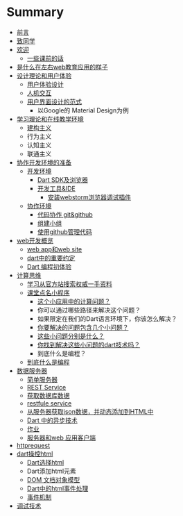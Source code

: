 # Summary

* [前言](README.md)
* [致同学](tostudentsmdmd.md)
* [欢迎](huan-ying.md)
  * [一些课前的话](huan-ying/huan-ying.md)
* [是什么在左右web教育应用的样子](shi-shi-yao-zai-zuo-you-ji-yu-web-de-jiao-yu-ying-yong-de-yang-zi.md)
* [设计理论和用户体验](she-ji-li-lun.md)
  * [用户体验设计](she-ji-li-lun/yong-hu-ti-yan-she-ji.md)
  * [人机交互](she-ji-li-lun/ren-ji-jiao-hu.md)
  * [用户界面设计的范式](she-ji-li-lun/yong-hu-jie-mian-she-ji-de-fan-shi.md)
    * 以Google的 Material Design为例
* [学习理论和在线教学环境](huan-ying/xue-xi-li-lun-he-xue-xi-huan-jing.md)
  * [建构主义](huan-ying/xue-xi-li-lun-he-xue-xi-huan-jing/jian-gou-zhu-yi.md)
  * 行为主义
  * 认知主义
  * 联通主义
* [协作开发环境的准备](preparemd.md)
  * [开发环境](enviroment.md)
    * [Dart SDK及浏览器](darkSDK.md)
    * [开发工具&IDE](softide.md)
      * [安装webstorm浏览器调试插件](安装-浏览器调试插件.md)
  * [协作环境](collaboration_environment.md)
    * [代码协作 git&github](install_git.md)
    * [组建小组](create_team.md)
    * [使用github管理代码](course7.md)
* [web开发概览](webdev_bigpicture.md)
  * [web app和web site](huan-ying/web-apphe-web-site.md)
  * [dart中的重要约定](Conventions.md)
  * [Dart 编程初体验](dartfirstApp.md)
* [计算思维](解决这个小需求要怎么编程？.md)
  * [学习从官方站搜索权威一手资料](learnHowToLearnLang.md)
  * [课堂点名小程序](案例1.md)
    * [这个小应用中的计算问题？](案例1/zhe-ge-xiao-ying-yong-zhong-de-ji-suan-wen-ti.md)
    * 你可以通过哪些路径来解决这个问题？
    * 如果限定在我们的Dart语言环境下，你该怎么解决？
    * [你要解决的问题包含几个小问题？](案例1/ni-yao-jie-jue-de-wen-ti-bao-han-ji-ge-xiao-wen-ti-ff1f.md)
    * [这些小问题分别是什么？](案例1/zhe-xie-xiao-wen-ti-fen-bie-shi-shi-yao-ff1f.md)
    * [你找到解决这些小问题的dart技术吗？](案例1/ni-zhao-dao-jie-jue-zhe-xie-xiao-wen-ti-de-dart-ji-zhu-ma-ff1f.md)
    * 到底什么是编程？
  * [到底什么是编程](dao-di-shi-yao-shi-bian-cheng.md)
* [数据服务器](yourOwnServer.md)
  * [简单服务器](简单服务器.md)
  * [REST Service](rest.md)
  * [获取数据库数据](getDataFromDb.md)
  * [restfule service](restfule_service.md)
  * [从服务器获取json数据，并动态添加到HTML中](dynamiccreatepagecontentwithdata.md)
  * [Dart 中的异步技术](asynchronous.md)
  * [作业](exercise.md)
  * [服务器和web 应用客户端](服务器-.md)
* [httprequest](httprequest.md)
* [dart操控html](dartcao-kong-html.md)
  * [Dart选择html](dartxuan-ze-html.md)
  * Dart添加html元素
  * [DOM 文档对象模型](dom-wen-dang-dui-xiang-mo-xing.md)
  * [Dart中的html事件处理](dartzhong-de-html-shi-jian-chu-li.md)
  * [事件机制](shi-jian-ji-zhi.md)
* [调试技术](diao-shi-ji-zhu.md)

